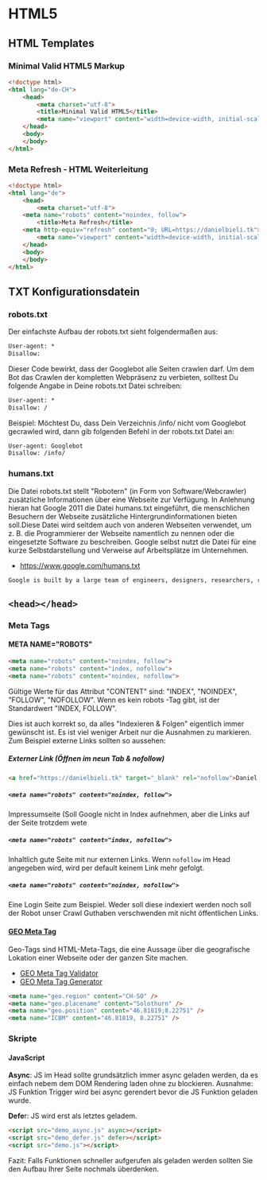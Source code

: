 # HTML5

## HTML Templates

### Minimal Valid HTML5 Markup

```html  
<!doctype html>
<html lang="de-CH">
    <head>
        <meta charset="utf-8">
        <title>Minimal Valid HTML5</title>
        <meta name="viewport" content="width=device-width, initial-scale=1.0">
    </head>
    <body>
    </body>
</html>
```

### Meta Refresh - HTML Weiterleitung

```html
<!doctype html>
<html lang="de">
    <head>
        <meta charset="utf-8">
	<meta name="robots" content="noindex, follow">
        <title>Meta Refresh</title>
	<meta http-equiv="refresh" content="0; URL=https://danielbieli.tk">
        <meta name="viewport" content="width=device-width, initial-scale=1.0">	
    </head>
    <body>
    </body>
</html>
```

## TXT Konfigurationsdatein

### robots.txt

Der einfachste Aufbau der robots.txt sieht folgendermaßen aus:

```txt
User-agent: * 
Disallow:
```

Dieser Code bewirkt, dass der Googlebot alle Seiten crawlen darf. Um dem Bot das Crawlen der kompletten Webpräsenz zu verbieten, solltest Du folgende Angabe in Deine robots.txt Datei schreiben:

```txt
User-agent: * 
Disallow: /
```

Beispiel: Möchtest Du, dass Dein Verzeichnis /info/ nicht vom Googlebot gecrawled wird, dann gib folgenden Befehl in der robots.txt Datei an:

```txt
User-agent: Googlebot 
Disallow: /info/
```

### humans.txt

Die Datei robots.txt stellt "Robotern" (in Form von Software/Webcrawler) zusätzliche Informationen über eine Webseite zur Verfügung. In Anlehnung hieran hat Google 2011 die Datei humans.txt eingeführt, die menschlichen Besuchern der Webseite zusätzliche Hintergrundinformationen bieten soll.Diese Datei wird seitdem auch von anderen Webseiten verwendet, um z. B. die Programmierer der Webseite namentlich zu nennen oder die eingesetzte Software zu beschreiben. Google selbst nutzt die Datei für eine kurze Selbstdarstellung und Verweise auf Arbeitsplätze im Unternehmen.

- https://www.google.com/humans.txt

```txt
Google is built by a large team of engineers, designers, researchers, robots, and others in many different sites across the globe. It is updated continuously, and built with more tools and technologies than we can shake a stick at. If you'd like to help us out, see google.com/careers.
```

## `<head></head>`

### Meta Tags

#### META NAME="ROBOTS"

```html  
<meta name="robots" content="noindex, follow">
<meta name="robots" content="index, nofollow">
<meta name="robots" content="noindex, nofollow">
```

Gültige Werte für das Attribut "CONTENT" sind: "INDEX", "NOINDEX", "FOLLOW", "NOFOLLOW". Wenn es kein robots <META> -Tag gibt, ist der Standardwert "INDEX, FOLLOW". 
  
Dies ist auch korrekt so, da alles "Indexieren & Folgen" eigentlich immer gewünscht ist. Es ist viel weniger Arbeit nur die Ausnahmen zu markieren. Zum Beispiel externe Links sollten so aussehen:

##### Externer Link (Öffnen im neun Tab & nofollow)

```html
<a href="https://danielbieli.tk" target="_blank" rel="nofollow">Daniel Bieli</a>
```
 
##### `<meta name="robots" content="noindex, follow">`

Impressumseite (Soll Google nicht in Index aufnehmen, aber die Links auf der Seite trotzdem wete

##### `<meta name="robots" content="index, nofollow">`

Inhaltlich gute Seite mit nur externen Links. Wenn `nofollow` im Head angegeben wird, wird per default keinem Link mehr gefolgt.

##### `<meta name="robots" content="noindex, nofollow">`

Eine Login Seite zum Beispiel. Weder soll diese indexiert werden noch soll der Robot unser Crawl Guthaben verschwenden mit nicht öffentlichen Links.

#### [GEO Meta Tag](http://www.geo-tag.de/informator/de1.html)

Geo-Tags sind HTML-Meta-Tags, die eine Aussage über die geografische Lokation einer Webseite oder der ganzen Site machen. 

* [GEO Meta Tag Validator](http://www.geo-tag.de/validator/de.php)
* [GEO Meta Tag Generator](http://www.geo-tag.de/generator/de.html)

```html
<meta name="geo.region" content="CH-SO" />
<meta name="geo.placename" content="Solothurn" />
<meta name="geo.position" content="46.81819;8.22751" />
<meta name="ICBM" content="46.81819, 8.22751" />
```

### Skripte

#### JavaScript

**Async**: JS im Head sollte grundsätzlich immer async geladen werden, da es einfach nebem dem DOM Rendering laden ohne zu blockieren.
Ausnahme: JS Funktion Trigger wird bei async gerendert bevor die JS Funktion geladen wurde.

**Defe**r: JS wird erst als letztes geladem.

```html
<script src="demo_async.js" async></script>
<script src="demo_defer.js" defer></script>
<script src="demo.js"></script>
```

Fazit: Falls Funktionen schneller aufgerufen als geladen werden sollten Sie den Aufbau Ihrer Seite nochmals überdenken. 
